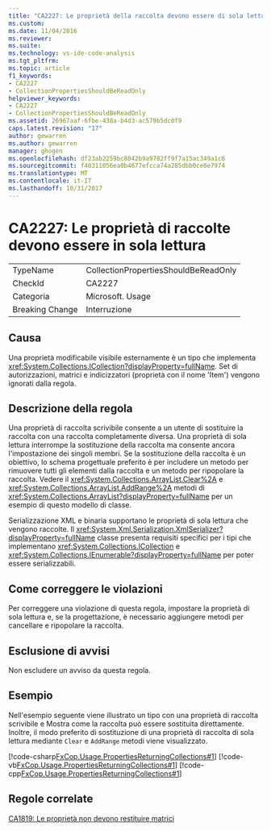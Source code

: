 ```yaml
---
title: "CA2227: Le proprietà della raccolta devono essere di sola lettura | Documenti Microsoft"
ms.custom: 
ms.date: 11/04/2016
ms.reviewer: 
ms.suite: 
ms.technology: vs-ide-code-analysis
ms.tgt_pltfrm: 
ms.topic: article
f1_keywords:
- CA2227
- CollectionPropertiesShouldBeReadOnly
helpviewer_keywords:
- CA2227
- CollectionPropertiesShouldBeReadOnly
ms.assetid: 26967aaf-6fbe-438a-b4d3-ac579b5dc0f9
caps.latest.revision: "17"
author: gewarren
ms.author: gewarren
manager: ghogen
ms.openlocfilehash: df23ab2259bc8042b9a9782ff9f7a15ac349a1c6
ms.sourcegitcommit: f40311056ea0b4677efcca74a285dbb0ce0e7974
ms.translationtype: MT
ms.contentlocale: it-IT
ms.lasthandoff: 10/31/2017
---
```

# <a name="ca2227-collection-properties-should-be-read-only"></a>CA2227: Le proprietà di raccolte devono essere in sola lettura
|||  
|-|-|  
|TypeName|CollectionPropertiesShouldBeReadOnly|  
|CheckId|CA2227|  
|Categoria|Microsoft. Usage|  
|Breaking Change|Interruzione|  
  
## <a name="cause"></a>Causa  
 Una proprietà modificabile visibile esternamente è un tipo che implementa <xref:System.Collections.ICollection?displayProperty=fullName>. Set di autorizzazioni, matrici e indicizzatori (proprietà con il nome 'Item') vengono ignorati dalla regola.  
  
## <a name="rule-description"></a>Descrizione della regola  
 Una proprietà di raccolta scrivibile consente a un utente di sostituire la raccolta con una raccolta completamente diversa. Una proprietà di sola lettura interrompe la sostituzione della raccolta ma consente ancora l'impostazione dei singoli membri. Se la sostituzione della raccolta è un obiettivo, lo schema progettuale preferito è per includere un metodo per rimuovere tutti gli elementi dalla raccolta e un metodo per ripopolare la raccolta. Vedere il <xref:System.Collections.ArrayList.Clear%2A> e <xref:System.Collections.ArrayList.AddRange%2A> metodi di <xref:System.Collections.ArrayList?displayProperty=fullName> per un esempio di questo modello di classe.  
  
 Serializzazione XML e binaria supportano le proprietà di sola lettura che vengono raccolte. Il <xref:System.Xml.Serialization.XmlSerializer?displayProperty=fullName> classe presenta requisiti specifici per i tipi che implementano <xref:System.Collections.ICollection> e <xref:System.Collections.IEnumerable?displayProperty=fullName> per poter essere serializzabili.  
  
## <a name="how-to-fix-violations"></a>Come correggere le violazioni  
 Per correggere una violazione di questa regola, impostare la proprietà di sola lettura e, se la progettazione, è necessario aggiungere metodi per cancellare e ripopolare la raccolta.  
  
## <a name="when-to-suppress-warnings"></a>Esclusione di avvisi  
 Non escludere un avviso da questa regola.  
  
## <a name="example"></a>Esempio  
 Nell'esempio seguente viene illustrato un tipo con una proprietà di raccolta scrivibile e Mostra come la raccolta può essere sostituita direttamente. Inoltre, il modo preferito di sostituzione di una proprietà di raccolta di sola lettura mediante `Clear` e `AddRange` metodi viene visualizzato.  
  
 [!code-csharp[FxCop.Usage.PropertiesReturningCollections#1](../code-quality/codesnippet/CSharp/ca2227-collection-properties-should-be-read-only_1.cs)]
 [!code-vb[FxCop.Usage.PropertiesReturningCollections#1](../code-quality/codesnippet/VisualBasic/ca2227-collection-properties-should-be-read-only_1.vb)]
 [!code-cpp[FxCop.Usage.PropertiesReturningCollections#1](../code-quality/codesnippet/CPP/ca2227-collection-properties-should-be-read-only_1.cpp)]  
  
## <a name="related-rules"></a>Regole correlate  
 [CA1819: Le proprietà non devono restituire matrici](../code-quality/ca1819-properties-should-not-return-arrays.md)